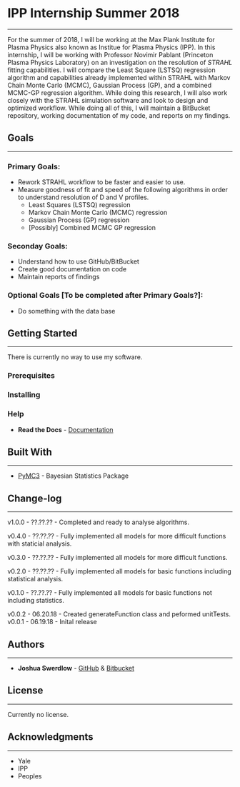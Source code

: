 # IPP Internship Summer 2018
---
For the summer of 2018, I will be working at the Max Plank Institute for Plasma Physics also known as Institue for Plasma Physics (IPP). In this internship, I will be working with Professor Novimir Pablant (Princeton Plasma Physics Laboratory) on an investigation on the resolution of *STRAHL* fitting capabilities. I will compare the Least Square (LSTSQ) regression algorithm and capabilities already implemented within STRAHL with Markov Chain Monte Carlo (MCMC), Gaussian Process (GP), and a combined MCMC-GP regression algorithm. While doing this research, I will also work closely with the STRAHL simulation software and look to design and optimized workflow. While doing all of this, I will maintain a BitBucket repository, working documentation of my code, and reports on my findings.

## Goals
---
### Primary Goals:
* Rework STRAHL workflow to be faster and easier to use.
* Measure goodness of fit and speed of the following algorithms in order to understand resolution of D and V profiles.
    * Least Squares (LSTSQ) regression
    * Markov Chain Monte Carlo (MCMC) regression
    * Gaussian Process (GP) regression
    * [Possibly] Combined MCMC GP regression

### Seconday Goals:
* Understand how to use GitHub/BitBucket
* Create good documentation on code
* Maintain reports of findings

### Optional Goals [To be completed after Primary Goals?]:
* Do something with the data base


## Getting Started
---
There is currently no way to use my software.

### Prerequisites
### Installing
### Help
* **Read the Docs** - [Documentation](https://ipp-internship.readthedocs.io/en/latest/)


## Built With
---
* [PyMC3](https://docs.pymc.io/) - Bayesian Statistics Package

## Change-log
---
v1.0.0 - ??.??.?? - Completed and ready to analyse algorithms.

v0.4.0 - ??.??.?? - Fully implemented all models for more difficult functions with staticial analysis.

v0.3.0 - ??.??.?? - Fully implemented all models for more difficult functions.

v0.2.0 - ??.??.?? - Fully implemented all models for basic functions including statistical analysis.

v0.1.0 - ??.??.?? - Fully implemented all models for basic functions not including statistics.

v0.0.2 - 06.20.18 - Created generateFunction class and peformed unitTests.
v0.0.1 - 06.19.18 - Inital release

## Authors
---
* **Joshua Swerdlow** - [GitHub](https://github.com/josh-swerdlow) & [Bitbucket](https://bitbucket.org/josh-swerdlow/)

## License
---
Currently no license.

## Acknowledgments
---
* Yale
* IPP
* Peoples
